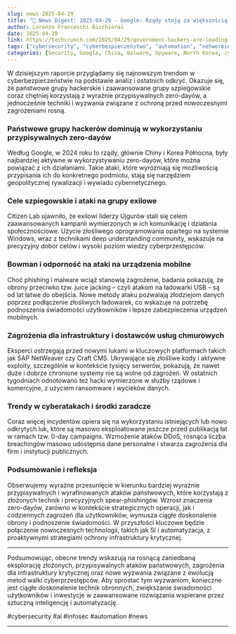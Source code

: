 ```yaml
---
slug: news-2025-04-29
title: "📰 News Digest: 2025-04-29 - Google: Rządy stoją za większością ataków zero-day"
author: Lorenzo Franceschi-Bicchierai
date: 2025-04-29
link: https://techcrunch.com/2025/04/29/government-hackers-are-leading-the-use-of-attributed-zero-days-google-says/
tags: ["cybersecurity", "cyberbezpieczeństwo", "automation", "networking", "wydarzenia", "konferencje", "technologie", "ataki", "malware", "owasp", "web-security", "webapp", "pentesting", "privacy"]
categories: [Security, Google, China, malware, Spyware, North Korea, cybersecurity, Zero-days]
---
```


W dzisiejszym raporcie przyglądamy się najnowszym trendom w cyberbezpieczeństwie na podstawie analiz i ostatnich odkryć. Okazuje się, że państwowe grupy hackerskie i zaawansowane grupy szpiegowskie coraz chętniej korzystają z wyraźnie przypisywalnych zero-dayów, a jednocześnie techniki i wyzwania związane z ochroną przed nowoczesnymi zagrożeniami rosną.

### Państwowe grupy hackerów dominują w wykorzystaniu przypisywalnych zero-dayów
Według Google, w 2024 roku to rządy, głównie Chiny i Korea Północna, były najbardziej aktywne w wykorzystywaniu zero-dayów, które można powiązać z ich działaniami. Takie ataki, które wyróżniają się możliwością przypisania ich do konkretnego podmiotu, stają się narzędziem geopolitycznej rywalizacji i wywiadu cybernetycznego.

### Cele szpiegowskie i ataki na grupy exilowe
Citizen Lab ujawniło, że exilowi liderzy Ujgurów stali się celem zaawansowanych kampanii wymierzonych w ich komunikację i działania społecznościowe. Użycie złośliwego oprogramowania opartego na systemie Windows, wraz z technikami deep understanding community, wskazuje na precyzyjny dobór celów i wysoki poziom wiedzy cyberprzestępców.

### Bowman i odporność na ataki na urządzenia mobilne
Choć phishing i malware wciąż stanowią zagrożenie, badania pokazują, że obrony przeciwko tzw. juice jacking – czyli atakom na ładowarki USB – są od lat łatwe do obejścia. Nowe metody ataku pozwalają złodziejom danych poprzez podłączenie złośliwych ładowarek, co wskazuje na potrzebę podnoszenia świadomości użytkowników i lepsze zabezpieczenia urządzeń mobilnych.

### Zagrożenia dla infrastruktury i dostawców usług chmurowych
Eksperci ostrzegają przed nowymi lukami w kluczowych platformach takich jak SAP NetWeaver czy Craft CMS. Ukrywające się złośliwe kody i aktywne exploity, szczególnie w kontekście tysięcy serwerów, pokazują, że nawet duże i dobrze chronione systemy nie są wolne od zagrożeń. W ostatnich tygodniach odnotowano też hacki wymierzone w służby rządowe i komercyjne, z użyciem ransomware i wycieków danych.

### Trendy w cyberatakach i środki zaradcze
Coraz więcej incydentów opiera się na wykorzystaniu istniejących lub nowo odkrytych luk, które są masowo eksploatowane jeszcze przed publikacją łat w ramach tzw. 0-day campaigns. Wzmożenie ataków DDoS, rosnąca liczba breachingów masowo udostępnia dane personalne i stwarza zagrożenia dla firm i instytucji publicznych.

### Podsumowanie i refleksja
Obserwujemy wyraźne przesunięcie w kierunku bardziej wyraźnie przypisywalnych i wyrafinowanych ataków państwowych, które korzystają z złożonych technik i precyzyjnych spear-phishingów. Wzrost znaczenia zero-dayów, zarówno w kontekście strategicznych operacji, jak i codziennych zagrożeń dla użytkowników, wymusza ciągłe doskonalenie obrony i podnoszenie świadomości. W przyszłości kluczowe będzie połączenie nowoczesnych technologii, takich jak SI i automatyzacja, z proaktywnymi strategiami ochrony infrastruktury krytycznej.

---

Podsumowując, obecne trendy wskazują na rosnącą zaniedbaną eksplorację złożonych, przypisywalnych ataków państwowych, zagrożenia dla infrastruktury krytycznej oraz nowe wyzwania związane z ewolucją metod walki cyberprzestępców. Aby sprostać tym wyzwaniom, konieczne jest ciągłe doskonalenie technik obronnych, zwiększanie świadomości użytkowników i inwestycje w zaawansowane rozwiązania wspierane przez sztuczną inteligencję i automatyzację.

#cybersecurity #ai #infosec #automation #news

---